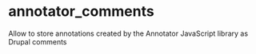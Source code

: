 annotator_comments
==================

Allow to store annotations created by the Annotator JavaScript library as Drupal comments
